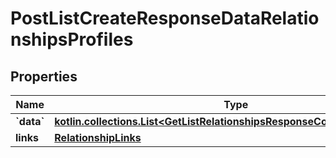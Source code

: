 
# PostListCreateResponseDataRelationshipsProfiles

## Properties
| Name | Type | Description | Notes |
| ------------ | ------------- | ------------- | ------------- |
| **&#x60;data&#x60;** | [**kotlin.collections.List&lt;GetListRelationshipsResponseCollectionDataInner&gt;**](GetListRelationshipsResponseCollectionDataInner.md) |  |  [optional] |
| **links** | [**RelationshipLinks**](RelationshipLinks.md) |  |  [optional] |



